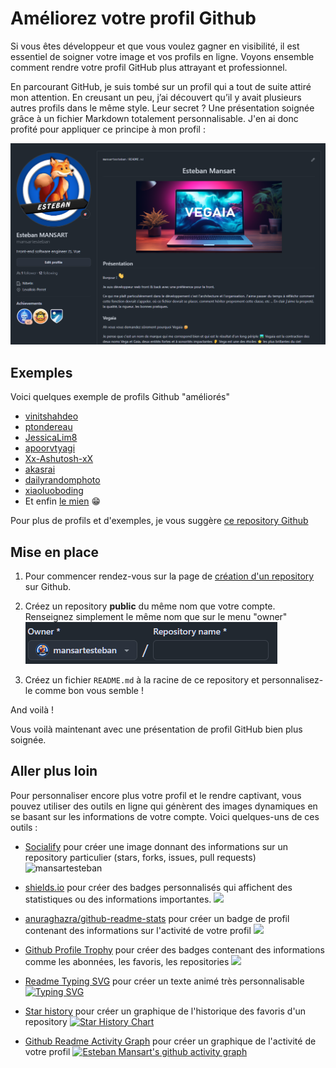 # Améliorez votre profil Github

Si vous êtes développeur et que vous voulez gagner en visibilité, il est essentiel de soigner votre image et vos profils en ligne. Voyons ensemble comment rendre votre profil GitHub plus attrayant et professionnel.

En parcourant GitHub, je suis tombé sur un profil qui a tout de suite attiré mon attention. En creusant un peu, j’ai découvert qu’il y avait plusieurs autres profils dans le même style. Leur secret ? Une présentation soignée grâce à un fichier Markdown totalement personnalisable. J'en ai donc profité pour appliquer ce principe à mon profil :

![](/articles/article1/screen1.png)

## Exemples

Voici quelques exemple de profils Github "améliorés"

- [vinitshahdeo](https://github.com/vinitshahdeo/)
- [ptondereau](https://github.com/ptondereau)
- [JessicaLim8](https://github.com/JessicaLim8/JessicaLim8)
- [apoorvtyagi](https://github.com/apoorvtyagi/apoorvtyagi)
- [Xx-Ashutosh-xX](https://github.com/Xx-Ashutosh-xX/Xx-Ashutosh-xX)
- [akasrai](https://github.com/akasrai/akasrai)
- [dailyrandomphoto](https://github.com/dailyrandomphoto/dailyrandomphoto)
- [xiaoluoboding](https://github.com/xiaoluoboding/xiaoluoboding)
- Et enfin [le mien](https://github.com/mansartesteban/) 😁

Pour plus de profils et d'exemples, je vous suggère [ce repository Github](https://github.com/abhisheknaiidu/awesome-github-profile-readme)

## Mise en place

1) Pour commencer rendez-vous sur la page de [création d'un repository](https://github.com/new) sur Github.

2) Créez un repository **public** du même nom que votre compte. Renseignez simplement le même nom que sur le menu "owner" ![](/articles/article1/screen2.png)

3) Créez un fichier `README.md` à la racine de ce repository et personnalisez-le comme bon vous semble !

<p class="text-center text-2xl">And voilà !</p>

Vous voilà maintenant avec une présentation de profil GitHub bien plus soignée.

## Aller plus loin

Pour personnaliser encore plus votre profil et le rendre captivant, vous pouvez utiliser des outils en ligne qui génèrent des images dynamiques en se basant sur les informations de votre compte. Voici quelques-uns de ces outils :

- [Socialify](https://socialify.git.ci/) pour créer une image donnant des informations sur un repository particulier (stars, forks, issues, pull requests)
![mansartesteban](https://socialify.git.ci/mansartesteban/mansartesteban/image?language=1&owner=1&name=1&stargazers=1&theme=Light)

- [shields.io](https://shields.io/) pour créer des badges personnalisés qui affichent des statistiques ou des informations importantes.
![](https://img.shields.io/badge/esteban-mansart-darkgreen)

- [anuraghazra/github-readme-stats](https://github.com/anuraghazra/github-readme-stats) pour créer un badge de profil contenant des informations sur l'activité de votre profil
![](https://github-readme-stats.vercel.app/api?username=mansartesteban&show_icons=true&theme=radical)

- [Github Profile Trophy](https://github.com/ryo-ma/github-profile-trophy) pour créer des badges contenant des informations comme les abonnées, les favoris, les repositories
![](https://github-profile-trophy.vercel.app/?username=mansartesteban&no-frame=true)

- [Readme Typing SVG](https://readme-typing-svg.demolab.com/demo/) pour créer un texte animé très personnalisable
[![Typing SVG](https://readme-typing-svg.demolab.com?font=Fira+Code&weight=700&size=24&pause=1000&color=FFA633&background=FFFFFF00&random=true&width=435&lines=Esteban+Mansart)](https://git.io/typing-svg)

- [Star history](https://star-history.com/) pour créer un graphique de l'historique des favoris d'un repository
[![Star History Chart](https://api.star-history.com/svg?repos=mansartesteban/mansartesteban&type=Date)](https://star-history.com/#mansartesteban/mansartesteban&Date)

- [Github Readme Activity Graph](https://github.com/Ashutosh00710/github-readme-activity-graph) pour créer un graphique de l'activité de votre profil
[![Esteban Mansart's github activity graph](https://github-readme-activity-graph.vercel.app/graph?username=mansartesteban&custom_title=Activité%20du%20profil%20de%20Esteban%20Mansart&hide_border=true&theme=vue)](https://github.com/ashutosh00710/github-readme-activity-graph)

